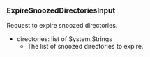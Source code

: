 ### ExpireSnoozedDirectoriesInput
Request to expire snoozed directories.

- directories: list of System.Strings
  - The list of snoozed directories to expire.
